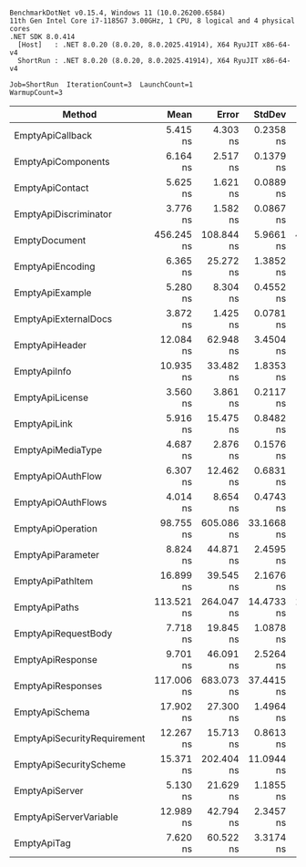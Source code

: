 ```

BenchmarkDotNet v0.15.4, Windows 11 (10.0.26200.6584)
11th Gen Intel Core i7-1185G7 3.00GHz, 1 CPU, 8 logical and 4 physical cores
.NET SDK 8.0.414
  [Host]   : .NET 8.0.20 (8.0.20, 8.0.2025.41914), X64 RyuJIT x86-64-v4
  ShortRun : .NET 8.0.20 (8.0.20, 8.0.2025.41914), X64 RyuJIT x86-64-v4

Job=ShortRun  IterationCount=3  LaunchCount=1  
WarmupCount=3  

```
| Method                      | Mean       | Error      | StdDev     | Median     | Gen0   | Allocated |
|---------------------------- |-----------:|-----------:|-----------:|-----------:|-------:|----------:|
| EmptyApiCallback            |   5.415 ns |   4.303 ns |  0.2358 ns |   5.521 ns | 0.0051 |      32 B |
| EmptyApiComponents          |   6.164 ns |   2.517 ns |  0.1379 ns |   6.085 ns | 0.0166 |     104 B |
| EmptyApiContact             |   5.625 ns |   1.621 ns |  0.0889 ns |   5.671 ns | 0.0076 |      48 B |
| EmptyApiDiscriminator       |   3.776 ns |   1.582 ns |  0.0867 ns |   3.731 ns | 0.0076 |      48 B |
| EmptyDocument               | 456.245 ns | 108.844 ns |  5.9661 ns | 455.202 ns | 0.1822 |    1144 B |
| EmptyApiEncoding            |   6.365 ns |  25.272 ns |  1.3852 ns |   5.582 ns | 0.0089 |      56 B |
| EmptyApiExample             |   5.280 ns |   8.304 ns |  0.4552 ns |   5.225 ns | 0.0115 |      72 B |
| EmptyApiExternalDocs        |   3.872 ns |   1.425 ns |  0.0781 ns |   3.877 ns | 0.0064 |      40 B |
| EmptyApiHeader              |  12.084 ns |  62.948 ns |  3.4504 ns |  13.467 ns | 0.0127 |      80 B |
| EmptyApiInfo                |  10.935 ns |  33.482 ns |  1.8353 ns |  11.045 ns | 0.0127 |      80 B |
| EmptyApiLicense             |   3.560 ns |   3.861 ns |  0.2117 ns |   3.441 ns | 0.0076 |      48 B |
| EmptyApiLink                |   5.916 ns |  15.475 ns |  0.8482 ns |   5.640 ns | 0.0115 |      72 B |
| EmptyApiMediaType           |   4.687 ns |   2.876 ns |  0.1576 ns |   4.620 ns | 0.0102 |      64 B |
| EmptyApiOAuthFlow           |   6.307 ns |  12.462 ns |  0.6831 ns |   6.089 ns | 0.0102 |      64 B |
| EmptyApiOAuthFlows          |   4.014 ns |   8.654 ns |  0.4743 ns |   3.926 ns | 0.0102 |      64 B |
| EmptyApiOperation           |  98.755 ns | 605.086 ns | 33.1668 ns |  83.707 ns | 0.0598 |     376 B |
| EmptyApiParameter           |   8.824 ns |  44.871 ns |  2.4595 ns |   7.539 ns | 0.0153 |      96 B |
| EmptyApiPathItem            |  16.899 ns |  39.545 ns |  2.1676 ns |  16.764 ns | 0.0102 |      64 B |
| EmptyApiPaths               | 113.521 ns | 264.047 ns | 14.4733 ns | 112.303 ns | 0.0395 |     248 B |
| EmptyApiRequestBody         |   7.718 ns |  19.845 ns |  1.0878 ns |   7.988 ns | 0.0076 |      48 B |
| EmptyApiResponse            |   9.701 ns |  46.091 ns |  2.5264 ns |   8.521 ns | 0.0102 |      64 B |
| EmptyApiResponses           | 117.006 ns | 683.073 ns | 37.4415 ns |  98.488 ns | 0.0395 |     248 B |
| EmptyApiSchema              |  17.902 ns |  27.300 ns |  1.4964 ns |  17.828 ns | 0.0650 |     408 B |
| EmptyApiSecurityRequirement |  12.267 ns |  15.713 ns |  0.8613 ns |  12.731 ns | 0.0166 |     104 B |
| EmptyApiSecurityScheme      |  15.371 ns | 202.404 ns | 11.0944 ns |  10.945 ns | 0.0153 |      96 B |
| EmptyApiServer              |   5.130 ns |  21.629 ns |  1.1855 ns |   4.641 ns | 0.0089 |      56 B |
| EmptyApiServerVariable      |  12.989 ns |  42.794 ns |  2.3457 ns |  13.589 ns | 0.0076 |      48 B |
| EmptyApiTag                 |   7.620 ns |  60.522 ns |  3.3174 ns |   6.810 ns | 0.0076 |      48 B |

